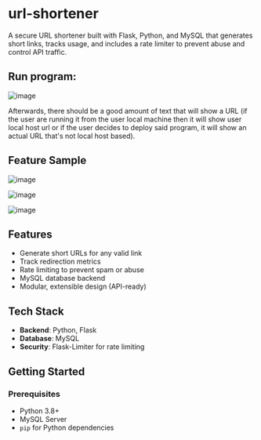 # url-shortener
A secure URL shortener built with Flask, Python, and MySQL that generates short links, tracks usage, and includes a rate limiter to prevent abuse and control API traffic.

## Run program:

![image](https://github.com/user-attachments/assets/016b099b-c3f3-4c55-b94d-3c4e920f9255)

Afterwards, there should be a good amount of text that will show a URL (if the user are running it from the user local machine then it will show user local host url or if the user decides to deploy said program, it will show an actual URL that's not local host based).


## Feature Sample
![image](https://github.com/user-attachments/assets/f4afd1d3-125c-4ba9-b295-9ed173798253)

![image](https://github.com/user-attachments/assets/44f99a0d-f7b6-43fa-9385-ec63e39dfd60)

![image](https://github.com/user-attachments/assets/6ccaaff1-4123-420c-8af7-082830882700)

## Features

-  Generate short URLs for any valid link
-  Track redirection metrics
-  Rate limiting to prevent spam or abuse
-  MySQL database backend
-  Modular, extensible design (API-ready)

## Tech Stack

- **Backend**: Python, Flask
- **Database**: MySQL
- **Security**: Flask-Limiter for rate limiting

## Getting Started

### Prerequisites

- Python 3.8+
- MySQL Server
- `pip` for Python dependencies
